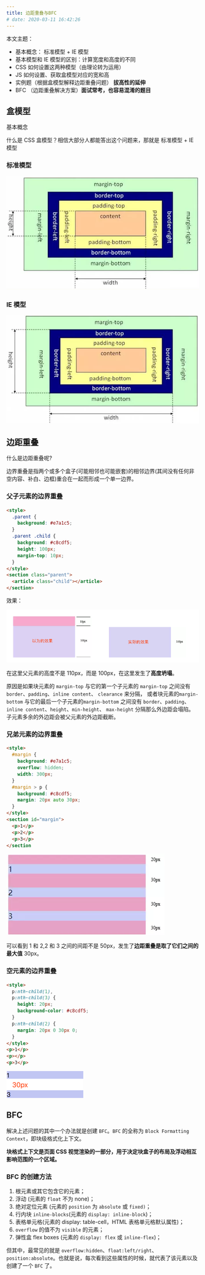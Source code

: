 ```yaml
---
title: 边距重叠与BFC
# date: 2020-03-11 16:42:26
---
```


本文主题：

- 基本概念： 标准模型 + IE 模型
- 基本模型和 IE 模型的区别：计算宽度和高度的不同
- CSS 如何设置这两种模型（由理论转为运用）
- JS 如何设置、获取盒模型对应的宽和高
- 实例题（根据盒模型解释边距重叠问题） **拔高性的延伸**
- BFC （边距重叠解决方案）**面试常考，也容易混淆的题目**

## 盒模型

基本概念

什么是 CSS 盒模型？相信大部分人都能答出这个问题来，那就是 标准模型 + IE 模型

### 标准模型

![](../../assets/html&css/standard-model.png)

### IE 模型

![](../../assets/html&css/ie-model.png)

## 边距重叠

什么是边距重叠呢?

边界重叠是指两个或多个盒子(可能相邻也可能嵌套)的相邻边界(其间没有任何非空内容、补白、边框)重合在一起而形成一个单一边界。

### 父子元素的边界重叠

```html {8}
<style>
  .parent {
    background: #e7a1c5;
  }
  .parent .child {
    background: #c8cdf5;
    height: 100px;
    margin-top: 10px;
  }
</style>
<section class="parent">
  <article class="child"></article>
</section>
```

效果：

![](../../assets/html&css/bfc1.png)

在这里父元素的高度不是 110px，而是 100px，在这里发生了**高度坍塌**。

原因是如果块元素的 `margin-top` 与它的第一个子元素的 `margin-top` 之间没有 `border`、`padding`、`inline content`、 `clearance` 来分隔，
或者块元素的`margin-bottom` 与它的最后一个子元素的`margin-bottom` 之间没有 `border`、`padding`、`inline content`、`height`、`min-height`、 `max-height` 分隔那么外边距会塌陷。子元素多余的外边距会被父元素的外边距截断。

### 兄弟元素的边界重叠

```html
<style>
  #margin {
    background: #e7a1c5;
    overflow: hidden;
    width: 300px;
  }
  #margin > p {
    background: #c8cdf5;
    margin: 20px auto 30px;
  }
</style>
<section id="margin">
  <p>1</p>
  <p>2</p>
  <p>3</p>
</section
```

![](../../assets/html&css/bfc2.png)

可以看到 1 和 2,2 和 3 之间的间距不是 50px，发生了**边距重叠是取了它们之间的最大值** 30px。

### 空元素的边界重叠

```html {8}
<style>
  p:nth-child(1),
  p:nth-child(3) {
    height: 20px;
    background-color: #c8cdf5;
  }
  p:nth-child(2) {
    margin: 20px 0 30px 0;
  }
</style>
<p>1</p>
<p></p>
<p>3</p>
```

![](../../assets/html&css/bfc3.png)

## BFC

解决上述问题的其中一个办法就是创建 `BFC`。`BFC` 的全称为 `Block Formatting Context`，即块级格式化上下文。

**块格式上下文是页面 CSS 视觉渲染的一部分，用于决定块盒子的布局及浮动相互影响范围的一个区域。**

### BFC 的创建方法

1. 根元素或其它包含它的元素；
2. 浮动 (元素的 `float` 不为 none)；
3. 绝对定位元素 (元素的 `position` 为 `absolute` 或 `fixed)`；
4. 行内块 `inline-blocks`(元素的 `display: inline-block`)；
5. 表格单元格(元素的 display: table-cell，HTML 表格单元格默认属性)；
6. `overflow` 的值不为 `visible` 的元素；
7. 弹性盒 flex boxes (元素的 `display: flex` 或 `inline-flex`)；

但其中，最常见的就是 `overflow:hidden`、`float:left/right`、`position:absolute`。也就是说，每次看到这些属性的时候，就代表了该元素以及创建了一个 `BFC` 了。

